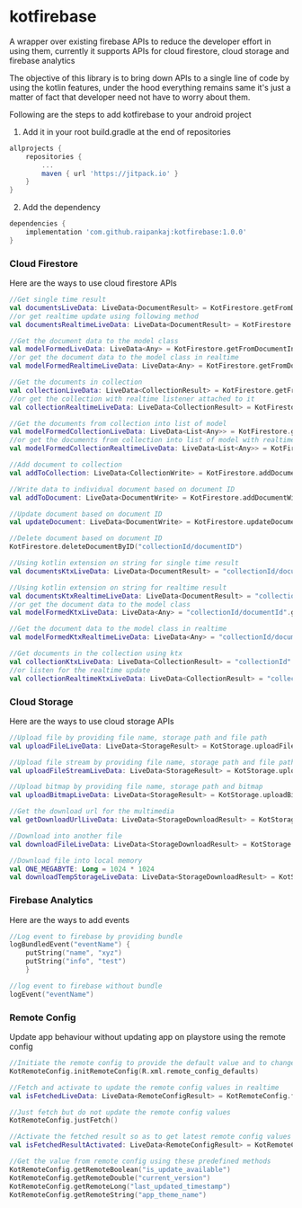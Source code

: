 # kotfirebase
A wrapper over existing firebase APIs to reduce the developer effort in using them, currently it supports APIs for cloud firestore, cloud storage and firebase analytics

The objective of this library is to bring down APIs to a single line of code by using the kotlin features, under the hood everything remains same it's just a matter of fact that developer need not have to worry about them.

Following are the steps to add kotfirebase to your android project
1. Add it in your root build.gradle at the end of repositories
```groovy
allprojects {
	repositories {
		...
		maven { url 'https://jitpack.io' }
	}
}
```
2. Add the dependency
```groovy
dependencies {
	implementation 'com.github.raipankaj:kotfirebase:1.0.0'
}
```


<h3>Cloud Firestore</h3>
Here are the ways to use cloud firestore APIs

```kotlin
//Get single time result
val documentsLiveData: LiveData<DocumentResult> = KotFirestore.getFromDocument("collectionId/documentId")
//or get realtime update using following method
val documentsRealtimeLiveData: LiveData<DocumentResult> = KotFirestore.getFromDocument("collectionId/documentId", true)

//Get the document data to the model class
val modelFormedLiveData: LiveData<Any> = KotFirestore.getFromDocumentInto<Any>("collectionId/documentId")
//or get the document data to the model class in realtime
val modelFormedRealtimeLiveData: LiveData<Any> = KotFirestore.getFromDocumentInto<Any>("collectionId/documentId", true)

//Get the documents in collection
val collectionLiveData: LiveData<CollectionResult> = KotFirestore.getFromCollection("collectionId")
//or get the collection with realtime listener attached to it
val collectionRealtimeLiveData: LiveData<CollectionResult> = KotFirestore.getFromCollection("collectionId", true)

//Get the documents from collection into list of model
val modelFormedCollectionLiveData: LiveData<List<Any>> = KotFirestore.getFromCollectionInto<Any>("collectionId")
//or get the documents from collection into list of model with realtime listener
val modelFormedCollectionRealtimeLiveData: LiveData<List<Any>> = KotFirestore.getFromCollectionInto("collectionId", true)

//Add document to collection
val addToCollection: LiveData<CollectionWrite> = KotFirestore.addDocumentToCollection("collectionId", mapOf("one" to 1, "two" to 2))

//Write data to individual document based on document ID
val addToDocument: LiveData<DocumentWrite> = KotFirestore.addDocumentWithID("collectionId/documentId", mapOf("one" to 1, "two" to 2))

//Update document based on document ID
val updateDocument: LiveData<DocumentWrite> = KotFirestore.updateDocumentByID("collectionId/documentId", mapOf("one" to 1, "two" to 2))

//Delete document based on document ID
KotFirestore.deleteDocumentByID("collectionId/documentID")

//Using kotlin extension on string for single time result
val documentsKtxLiveData: LiveData<DocumentResult> = "collectionId/documentId".getFirebaseDocuments()

//Using kotlin extension on string for realtime result
val documentsKtxRealtimeLiveData: LiveData<DocumentResult> = "collectionId/documentId".getFirebaseDocuments(true)
//or get the document data to the model class
val modelFormedKtxLiveData: LiveData<Any> = "collectionId/documentId".getFirebaseDocumentsIn<Any>()

//Get the document data to the model class in realtime
val modelFormedKtxRealtimeLiveData: LiveData<Any> = "collectionId/documentId".getFirebaseDocumentsIn<Any>(true)

//Get documents in the collection using ktx
val collectionKtxLiveData: LiveData<CollectionResult> = "collectionId".getFirebaseCollection()
//or listen for the realtime update
val collectionRealtimeKtxLiveData: LiveData<CollectionResult> = "collectionId".getFirebaseCollection(true)
```

<h3>Cloud Storage</h3>
Here are the ways to use cloud storage APIs

```kotlin
//Upload file by providing file name, storage path and file path
val uploadFileLiveData: LiveData<StorageResult> = KotStorage.uploadFile("myimage.jpg","storagePath", "filePath")

//Upload file stream by providing file name, storage path and file path
val uploadFileStreamLiveData: LiveData<StorageResult> = KotStorage.uploadFileStream("myimage.jpg","storagePath", "filePath")

//Upload bitmap by providing file name, storage path and bitmap
val uploadBitmapLiveData: LiveData<StorageResult> = KotStorage.uploadBitmap("myimage.jpg","storagePath", bitmap)

//Get the download url for the multimedia
val getDownloadUrlLiveData: LiveData<StorageDownloadResult> = KotStorage.getDownloadUrl("myimage.jpg", "storagePath")

//Download into another file
val downloadFileLiveData: LiveData<StorageDownloadResult> = KotStorage.downloadFile("myimage.jpg", "storagePath", file)

//Download file into local memory
val ONE_MEGABYTE: Long = 1024 * 1024
val downloadTempStorageLiveData: LiveData<StorageDownloadResult> = KotStorage.downloadInMemory("myimage.jpg", "storagePath", ONE_MEGABYTE)

```

<h3>Firebase Analytics</h3>
Here are the ways to add events

```kotlin
//Log event to firebase by providing bundle
logBundledEvent("eventName") {
	putString("name", "xyz")
	putString("info", "test")
	}

//log event to firebase without bundle
logEvent("eventName")

```

<h3>Remote Config</h3>
Update app behaviour without updating app on playstore using the remote config

```kotlin
//Initiate the remote config to provide the default value and to change other params
KotRemoteConfig.initRemoteConfig(R.xml.remote_config_defaults)

//Fetch and activate to update the remote config values in realtime
val isFetchedLiveData: LiveData<RemoteConfigResult> = KotRemoteConfig.fetchAndShow()

//Just fetch but do not update the remote config values
KotRemoteConfig.justFetch()

//Activate the fetched result so as to get latest remote config values
val isFetchedResultActivated: LiveData<RemoteConfigResult> = KotRemoteConfig.activateFetchedResults()

//Get the value from remote config using these predefined methods
KotRemoteConfig.getRemoteBoolean("is_update_available")
KotRemoteConfig.getRemoteDouble("current_version")
KotRemoteConfig.getRemoteLong("last_updated_timestamp")
KotRemoteConfig.getRemoteString("app_theme_name")
```

